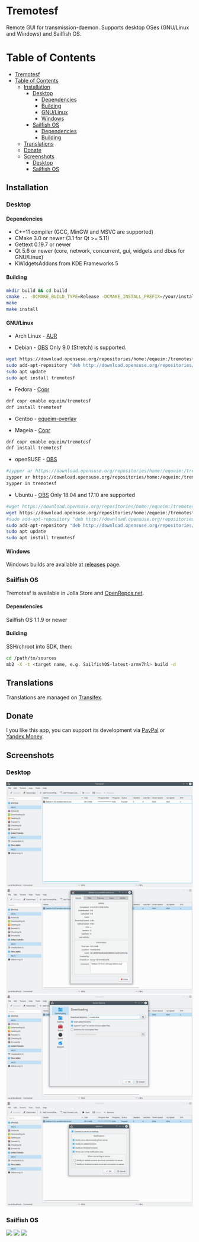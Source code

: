 # Tremotesf
Remote GUI for transmission-daemon. Supports desktop OSes (GNU/Linux and Windows) and Sailfish OS.

Table of Contents
=================

   * [Tremotesf](#tremotesf)
   * [Table of Contents](#table-of-contents)
      * [Installation](#installation)
         * [Desktop](#desktop)
            * [Dependencies](#dependencies)
            * [Building](#building)
            * [GNU/Linux](#gnulinux)
            * [Windows](#windows)
         * [Sailfish OS](#sailfish-os)
            * [Dependencies](#dependencies-1)
            * [Building](#building-1)
      * [Translations](#translations)
      * [Donate](#donate)
      * [Screenshots](#screenshots)
         * [Desktop](#desktop-1)
         * [Sailfish OS](#sailfish-os-1)


## Installation
### Desktop
#### Dependencies
- C++11 compiler (GCC, MinGW and MSVC are supported)
- CMake 3.0 or newer (3.1 for Qt >= 5.11)
- Gettext 0.19.7 or newer
- Qt 5.6 or newer (core, network, concurrent, gui, widgets and dbus for GNU/Linux)
- KWidgetsAddons from KDE Frameworks 5

#### Building
```sh
mkdir build && cd build
cmake .. -DCMAKE_BUILD_TYPE=Release -DCMAKE_INSTALL_PREFIX=/your/install/prefix
make
make install
```

#### GNU/Linux
- Arch Linux - [AUR](https://aur.archlinux.org/packages/tremotesf)

- Debian - [OBS](https://build.opensuse.org/project/show/home:equeim:tremotesf)
Only 9.0 (Stretch) is supported.
```sh
wget https://download.opensuse.org/repositories/home:/equeim:/tremotesf/Debian_9.0/Release.key -O - | sudo apt-key add -
sudo add-apt-repository "deb http://download.opensuse.org/repositories/home:/equeim:/tremotesf/Debian_9.0/ /"
sudo apt update
sudo apt install tremotesf
```

- Fedora - [Copr](https://copr.fedorainfracloud.org/coprs/equeim/tremotesf)
```sh
dnf copr enable equeim/tremotesf
dnf install tremotesf
```

- Gentoo - [equeim-overlay](https://github.com/equeim/equeim-overlay)

- Mageia - [Copr](https://copr.fedorainfracloud.org/coprs/equeim/tremotesf)
```sh
dnf copr enable equeim/tremotesf
dnf install tremotesf
```

- openSUSE - [OBS](https://build.opensuse.org/project/show/home:equeim:tremotesf)
```sh
#zypper ar https://download.opensuse.org/repositories/home:/equeim:/tremotesf/openSUSE_Tumbleweed/home:equeim:tremotesf.repo
zypper ar https://download.opensuse.org/repositories/home:/equeim:/tremotesf/openSUSE_Leap_15.0/home:equeim:tremotesf.repo
zypper in tremotesf
```

- Ubuntu - [OBS](https://build.opensuse.org/project/show/home:equeim:tremotesf)
Only 18.04 and 17.10 are supported
```sh
#wget https://download.opensuse.org/repositories/home:/equeim:/tremotesf/xUbuntu_17.10/Release.key -O - | sudo apt-key add -
wget https://download.opensuse.org/repositories/home:/equeim:/tremotesf/xUbuntu_18.04/Release.key -O - | sudo apt-key add -
#sudo add-apt-repository "deb http://download.opensuse.org/repositories/home:/equeim:/tremotesf/xUbuntu_17.10/ /"
sudo add-apt-repository "deb http://download.opensuse.org/repositories/home:/equeim:/tremotesf/xUbuntu_18.04/ /"
sudo apt update
sudo apt install tremotesf
```

#### Windows
Windows builds are available at [releases](https://github.com/equeim/tremotesf2/releases) page.

### Sailfish OS
Tremotesf is available in Jolla Store and [OpenRepos.net](https://openrepos.net/content/equeim/tremotesf).
#### Dependencies
Sailfish OS 1.1.9 or newer
#### Building
SSH/chroot into SDK, then:
```sh
cd /path/to/sources
mb2 -X -t <target name, e.g. SailfishOS-latest-armv7hl> build -d
```

## Translations
Translations are managed on [Transifex](https://www.transifex.com/equeim/tremotesf).

## Donate
I you like this app, you can support its development via [PayPal](https://www.paypal.com/cgi-bin/webscr?cmd=_donations&business=DDQTRHTY5YV2G&item_name=Support%20Tremotesf%20development&no_note=1&item_number=3&no_shipping=1&currency_code=EUR) or [Yandex.Money](https://yasobe.ru/na/tremotesf).

## Screenshots
### Desktop
![](https://github.com/equeim/tremotesf-screenshots/raw/master/desktop-1.png)
![](https://github.com/equeim/tremotesf-screenshots/raw/master/desktop-2.png)
![](https://github.com/equeim/tremotesf-screenshots/raw/master/desktop-3.png)
![](https://github.com/equeim/tremotesf-screenshots/raw/master/desktop-4.png)
### Sailfish OS
![](http://i.imgur.com/pNVIpCm.png)
![](http://i.imgur.com/RCqDejT.png)
![](http://i.imgur.com/K3vs1sq.png)
